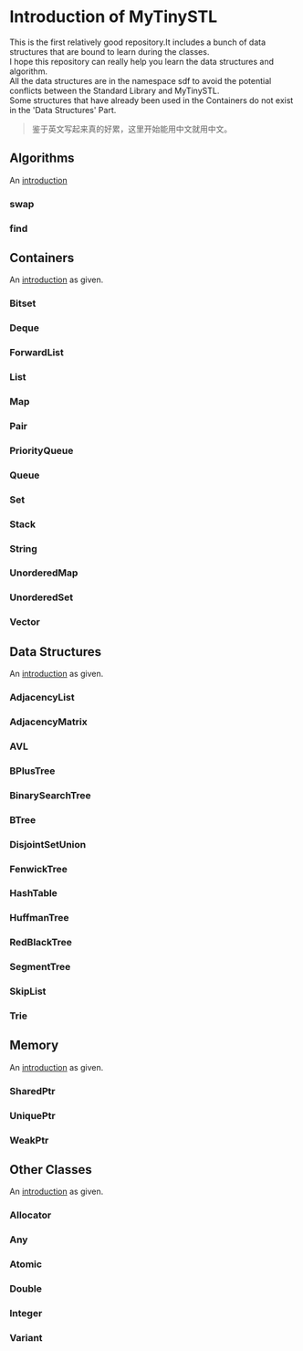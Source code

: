 # Introduction of MyTinySTL

This is the first relatively good repository.It includes a bunch of data structures that are bound to learn during the classes.  
I hope this repository can really help you learn the data structures and algorithm.  
All the data structures are in the namespace sdf to avoid the potential conflicts between the Standard Library and MyTinySTL.  
Some structures that have already been used in the Containers do not exist in the 'Data Structures' Part.  

>鉴于英文写起来真的好累，这里开始能用中文就用中文。

## Algorithms

An [introduction](./Algorithms/Readme.md)

### swap

### find

## Containers

An [introduction](./Containers/Readme.md) as given.

### Bitset

### Deque

### ForwardList

### List

### Map

### Pair

### PriorityQueue

### Queue

### Set

### Stack

### String

### UnorderedMap

### UnorderedSet

### Vector

## Data Structures

An [introduction](./DataStructures/Readme.md) as given.

### AdjacencyList

### AdjacencyMatrix

### AVL

### BPlusTree

### BinarySearchTree

### BTree

### DisjointSetUnion

### FenwickTree

### HashTable

### HuffmanTree

### RedBlackTree

### SegmentTree

### SkipList

### Trie

## Memory

An [introduction](./Memory/Readme.md) as given.

### SharedPtr

### UniquePtr

### WeakPtr

## Other Classes

An [introduction](./OtherClasses/Readme.md) as given.

### Allocator

### Any

### Atomic

### Double

### Integer

### Variant
